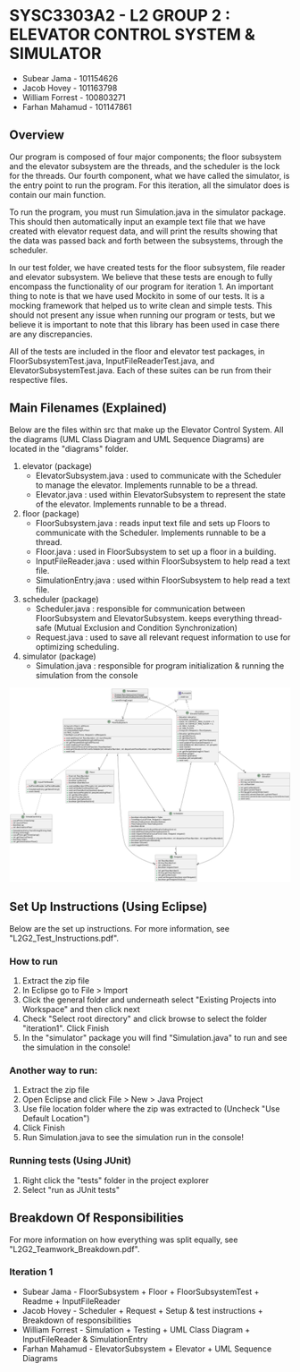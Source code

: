 # SYSC3303A2 - L2 GROUP 2 : ELEVATOR CONTROL SYSTEM & SIMULATOR

* Subear Jama - 101154626
* Jacob Hovey - 101163798
* William Forrest - 100803271
* Farhan Mahamud - 101147861

## Overview
Our program is composed of four major components; the floor subsystem and the elevator subsystem are the threads, and 
the scheduler is the lock for the threads. Our fourth component, what we have called the simulator, is the 
entry point to run the program. For this iteration, all the simulator does is contain our main function. 

To run the program, you must run Simulation.java in the simulator package. This should then automatically 
input an example text file that we have created with elevator request data, and will print the results 
showing that the data was passed back and forth between the subsystems, through the scheduler.

In our test folder, we have created tests for the floor subsystem, file reader and elevator subsystem. We
believe that these tests are enough to fully encompass the functionality of our program for iteration 1. 
An important thing to note is that we have used Mockito in some of our tests. It is a mocking framework that 
helped us to write clean and simple tests. This should not present any issue when running our program or tests, but
 we believe it is important to note that this library has been used in case there are any discrepancies.

All of the tests are included in the floor and elevator test packages, in FloorSubsystemTest.java, 
InputFileReaderTest.java, and ElevatorSubsystemTest.java. Each of these suites can be run from their respective files.

## Main Filenames (Explained)
Below are the files within src that make up the Elevator Control System.
All the diagrams (UML Class Diagram and UML Sequence Diagrams) are located in the "diagrams" folder.

1. elevator (package)
   * ElevatorSubsystem.java : used to communicate with the Scheduler to manage the elevator. Implements runnable to be a thread.
   * Elevator.java : used within ElevatorSubsystem to represent the state of the elevator. Implements runnable to be a thread.
2. floor (package)
   * FloorSubsystem.java : reads input text file and sets up Floors to communicate with the Scheduler. Implements runnable to be a thread.
   * Floor.java : used in FloorSubsystem to set up a floor in a building.
   * InputFileReader.java : used within FloorSubsystem to help read a text file.
   * SimulationEntry.java : used within FloorSubsystem to help read a text file.
3. scheduler (package)
   * Scheduler.java : responsible for communication between FloorSubsystem and ElevatorSubsystem. keeps everything thread-safe (Mutual Exclusion and Condition Synchronization)
   * Request.java : used to save all relevant request information to use for optimizing scheduling.
4. simulator (package) 
   * Simulation.java : responsible for program initialization & running the simulation from the console

![Class diagram](./diagrams/class_diagram.png)

## Set Up Instructions (Using Eclipse)
Below are the set up instructions. For more information, see "L2G2_Test_Instructions.pdf".

### How to run
1. Extract the zip file
2. In Eclipse go to File > Import
3. Click the general folder and underneath select "Existing Projects into Workspace" and then click next
4. Check "Select root directory" and click browse to select the folder "iteration1". Click Finish
5. In the "simulator" package you will find "Simulation.java" to run and see the simulation in the console!

### Another way to run:
1. Extract the zip file
2. Open Eclipse and click File > New > Java Project
3. Use file location folder where the zip was extracted to (Uncheck "Use Default Location")
4. Click Finish
5. Run Simulation.java to see the simulation run in the console!

### Running tests (Using JUnit)
1. Right click the "tests" folder in the project explorer
2. Select "run as JUnit tests"


## Breakdown Of Responsibilities
For more information on how everything was split equally, see "L2G2_Teamwork_Breakdown.pdf".

### Iteration 1
- Subear Jama - FloorSubsystem + Floor + FloorSubsystemTest + Readme + InputFileReader
- Jacob Hovey - Scheduler + Request + Setup & test instructions + Breakdown of responsibilities
- William Forrest - Simulation + Testing + UML Class Diagram + InputFileReader & SimulationEntry
- Farhan Mahamud - ElevatorSubsystem + Elevator + UML Sequence Diagrams


